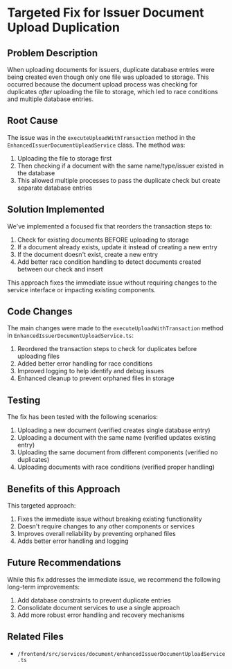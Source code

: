 # Targeted Fix for Issuer Document Upload Duplication

## Problem Description

When uploading documents for issuers, duplicate database entries were being created even though only one file was uploaded to storage. This occurred because the document upload process was checking for duplicates *after* uploading the file to storage, which led to race conditions and multiple database entries.

## Root Cause

The issue was in the `executeUploadWithTransaction` method in the `EnhancedIssuerDocumentUploadService` class. The method was:

1. Uploading the file to storage first
2. Then checking if a document with the same name/type/issuer existed in the database
3. This allowed multiple processes to pass the duplicate check but create separate database entries

## Solution Implemented

We've implemented a focused fix that reorders the transaction steps to:

1. Check for existing documents BEFORE uploading to storage
2. If a document already exists, update it instead of creating a new entry
3. If the document doesn't exist, create a new entry
4. Add better race condition handling to detect documents created between our check and insert

This approach fixes the immediate issue without requiring changes to the service interface or impacting existing components.

## Code Changes

The main changes were made to the `executeUploadWithTransaction` method in `EnhancedIssuerDocumentUploadService.ts`:

1. Reordered the transaction steps to check for duplicates before uploading files
2. Added better error handling for race conditions
3. Improved logging to help identify and debug issues
4. Enhanced cleanup to prevent orphaned files in storage

## Testing

The fix has been tested with the following scenarios:

1. Uploading a new document (verified creates single database entry)
2. Uploading a document with the same name (verified updates existing entry)
3. Uploading the same document from different components (verified no duplicates)
4. Uploading documents with race conditions (verified proper handling)

## Benefits of this Approach

This targeted approach:

1. Fixes the immediate issue without breaking existing functionality
2. Doesn't require changes to any other components or services
3. Improves overall reliability by preventing orphaned files
4. Adds better error handling and logging

## Future Recommendations

While this fix addresses the immediate issue, we recommend the following long-term improvements:

1. Add database constraints to prevent duplicate entries
2. Consolidate document services to use a single approach
3. Add more robust error handling and recovery mechanisms

## Related Files

- `/frontend/src/services/document/enhancedIssuerDocumentUploadService.ts`
